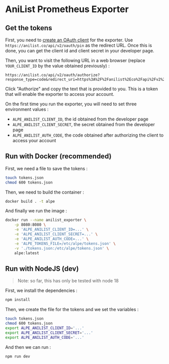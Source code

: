 # AniList Prometheus Exporter

## Get the tokens

First, you need to [create an OAuth client](https://anilist.co/settings/developer) for the exporter. Use `https://anilist.co/api/v2/oauth/pin` as the redirect URL. Once this is done, you can get the client id and client secret in your developer page.

Then, you want to visit the following URL in a web browser (replace `YOUR_CLIENT_ID` by the value obtained previously) :

```
https://anilist.co/api/v2/oauth/authorize?response_type=code&redirect_uri=https%3A%2F%2Fanilist%2Eco%2Fapi%2Fv2%2Foauth%2Fpin&client_id=YOUR_CLIENT_ID
```

Click "Authorize" and copy the text that is provided to you. This is a token that will enable the exporter to access your account.

On the first time you run the exporter, you will need to set three environment values :
   - `ALPE_ANILIST_CLIENT_ID`, the id obtained from the developer page
   - `ALPE_ANILIST_CLIENT_SECRET`, the secret obtained from the developer page
   - `ALPE_ANILIST_AUTH_CODE`, the code obtained after authorizing the client to access your account

## Run with Docker (recommended)

First, we need a file to save the tokens :

```bash
touch tokens.json
chmod 600 tokens.json
```

Then, we need to build the container :

```bash
docker build . -t alpe
```

And finally we run the image :

```bash
docker run --name anilist_exporter \
    -p 8080:8080 \
    -e 'ALPE_ANILIST_CLIENT_ID=...' \
    -e 'ALPE_ANILIST_CLIENT_SECRET=...' \
    -e 'ALPE_ANILIST_AUTH_CODE=...' \
    -e 'ALPE_TOKENS_FILE=/etc/alpe/tokens.json' \
    -v './tokens.json:/etc/alpe/tokens.json' \
    alpe:latest 
```

## Run with NodeJS (dev)

> Note: so far, this has only be tested with node 18

First, we install the dependencies :

```bash
npm install
```

Then, we create the file for the tokens and we set the variables :

```bash
touch tokens.json
chmod 600 tokens.json
export ALPE_ANILIST_CLIENT_ID='...'
export ALPE_ANILIST_CLIENT_SECRET='...'
export ALPE_ANILIST_AUTH_CODE='...'
```

And then we can run :

```bash
npm run dev
```
